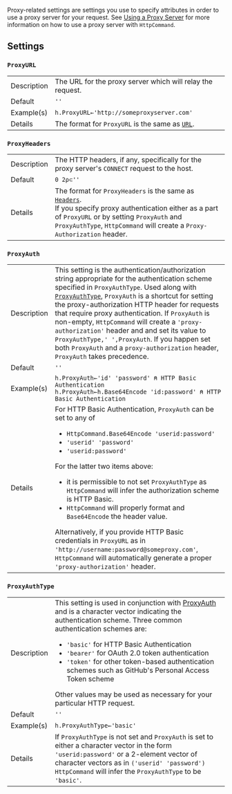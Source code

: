 Proxy-related settings are settings you use to specify attributes in order to use a proxy server for your request. See [Using a Proxy Server](./proxy.md) for more information on how to use a proxy server with `HttpCommand`.
## Settings

### `ProxyURL`
<table><tr>
<td>Description</td>
<td>The URL for the proxy server which will relay the request.</td></tr>
<tr><td>Default</td><td><code>''</code></td></tr>
<tr><td>Example(s)</td><td><code>h.ProxyURL←'http://someproxyserver.com'</code></td></tr>
<tr><td>Details</td><td>
The format for <code>ProxyURL</code> is the same as <a href="request.settings#URL"><code>URL</code></a>.
</td></tr></table>

### `ProxyHeaders`
<table><tr>
<td>Description</td>
<td>The HTTP headers, if any, specifically for the proxy server's <code>CONNECT</code> request to the host.</td></tr>
<tr><td>Default</td><td><code>0 2⍴⊂''</code>
</td></tr>
<tr><td>Details</td><td>The format for <code>ProxyHeaders</code> is the same as <a href="request.settings#Headers"><code>Headers</code></a>.<br/>If you specify proxy authentication either as a part of <code>ProxyURL</code> or by setting <code>ProxyAuth</code> and <code>ProxyAuthType</code>, <code>HttpCommand</code> will create a <code>Proxy-Authorization</code> header.
</td></tr></table>

### `ProxyAuth`
<table><tr>
<td>Description</td>
<td>This setting is the authentication/authorization string appropriate for the authentication scheme specified in <code>ProxyAuthType</code>. Used along with <a href="#proxyauthtype"><code>ProxyAuthType</code></a>, <code>ProxyAuth</code> is a shortcut for setting the proxy-authorization HTTP header for requests that require proxy authentication.  If <code>ProxyAuth</code> is non-empty, <code>HttpCommand</code> will create a <code>'proxy-authorization'</code> header and and set its value to <code>ProxyAuthType,' ',ProxyAuth</code>. If you happen set both <code>ProxyAuth</code> and a <code>proxy-authorization</code> header, <code>ProxyAuth</code> takes precedence.
</td></tr>
<tr><td>Default</td><td><code>''</code></td></tr>
<tr><td>Example(s)</td><td><code>h.ProxyAuth←'id' 'password' ⍝ HTTP Basic Authentication</code>
<br/>
<code>h.ProxyAuth←h.Base64Encode 'id:password' ⍝ HTTP Basic Authentication</code></td></tr>
<tr><td>Details</td>
<td>For HTTP Basic Authentication, <code>ProxyAuth</code> can be set to any of<ul><li> <code>HttpCommand.Base64Encode 'userid:password'</code></li>
<li><code>'userid' 'password'</code></li>
<li><code>'userid:password'</code></li></ul>
For the latter two items above:<ul><li>it is permissible to not set <code>ProxyAuthType</code> as <code>HttpCommand</code> will infer the authorization scheme is HTTP Basic.</li>
<li><code>HttpCommand</code> will properly format and <code>Base64Encode</code> the header value.</li></ul>
Alternatively, if you provide HTTP Basic credentials in <code>ProxyURL</code> as in <code>'http://username:password@someproxy.com'</code>, <code>HttpCommand</code> will automatically generate a proper <code>'proxy-authorization'</code> header.  
</td></tr></table>

### `ProxyAuthType`
<table><tr>
<td>Description</td>
<td>This setting is used in conjunction with <a href="#proxyauth">ProxyAuth</a> and is a character vector indicating the authentication scheme. Three common authentication schemes are:
<ul><li><code>'basic'</code> for HTTP Basic Authentication</li><li><code>'bearer'</code> for OAuth 2.0 token authentication</li><li><code>'token'</code> for other token-based authentication schemes such as GitHub's Personal Access Token scheme</li></ul>
Other values may be used as necessary for your particular HTTP request.</td></tr>
<tr><td>Default</td><td><code>''</code></td></tr>
<tr><td>Example(s)</td><td><code>h.ProxyAuthType←'basic'</code></td></tr>
<tr><td>Details</td><td>
If <code>ProxyAuthType</code> is not set and <code>ProxyAuth</code> is set to either a character vector in the form <code>'userid:password'</code> or a 2-element vector of character vectors as in <code>('userid' 'password')</code> <code>HttpCommand</code> will infer the <code>ProxyAuthType</code> to be <code>'basic'</code>.</td></table>